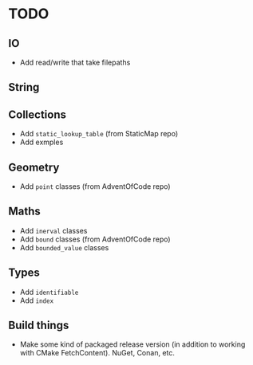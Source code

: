 # TODO

## IO
* Add read/write that take filepaths

## String

## Collections
* Add `static_lookup_table` (from StaticMap repo)
* Add exmples

## Geometry
* Add `point` classes (from AdventOfCode repo)

## Maths
* Add `inerval` classes
* Add `bound` classes  (from AdventOfCode repo)
* Add `bounded_value` classes

## Types
* Add `identifiable`
* Add `index`

## Build things
* Make some kind of packaged release version (in addition to working with CMake FetchContent). NuGet, Conan, etc.